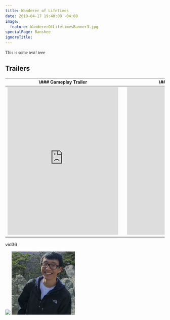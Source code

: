 ```yaml
---
title: Wanderer of Lifetimes
date: 2019-04-17 19:40:00 -04:00
image:
  feature: WandererOfLifetimesBanner3.jpg
specialPage: Banshee
ignoreTitle: 
---
```


<font face="oldstyle">This is some text! teee</font>

## Trailers

<table style="undefined;table-layout: fixed; width: 100%">
<colgroup>
<col style="width: 47.5%">
<col style="width: 5%">
<col style="width: 47.5%">
</colgroup>
<tr>
<th class="tg-0lax" >
\### Gameplay Trailer
</th>
<th class="tg-0lax"></th>
<th class="tg-0lax" >
\##c Cinematit Trailer
</th>
</tr>
<tr>
<th class="tg-0lax" >
<iframe width="350" height="467" src="https://www.youtube.com/embed/fQghW-3JD4k?rel=0" frameborder="0" allow="accelerometer; autoplay; encrypted-media; gyroscope; picture-in-picture" allowfullscreen></iframe>
</th>
<th class="tg-0lax"></th>
<th class="tg-0lax" >
<iframe width="350" height="467" src="https://www.youtube.com/embed/pLSshwldt80?rel=0" frameborder="0" allow="accelerometer; autoplay; encrypted-media; gyroscope; picture-in-picture" allowfullscreen></iframe>
</th>
</tr>
</table>

vid36

<div>
<a href="https://www.w3schools.com/w3css/img_lights.jpg" data-lightbox="lifetimes_gallery" data-title="test img 1 title"><img src="https://cloudfour.com/examples/img-currentsrc/images/kitten-small.png"></a>
<a href="/images/bio-photo.jpg" data-lightbox="lifetimes_gallery"><img src="/images/bio-photo.jpg"></a>
<a href="https://lokeshdhakar.com/projects/lightbox2/images/image-1.jpg" data-lightbox="lifetimes_gallery"></a>
</div>